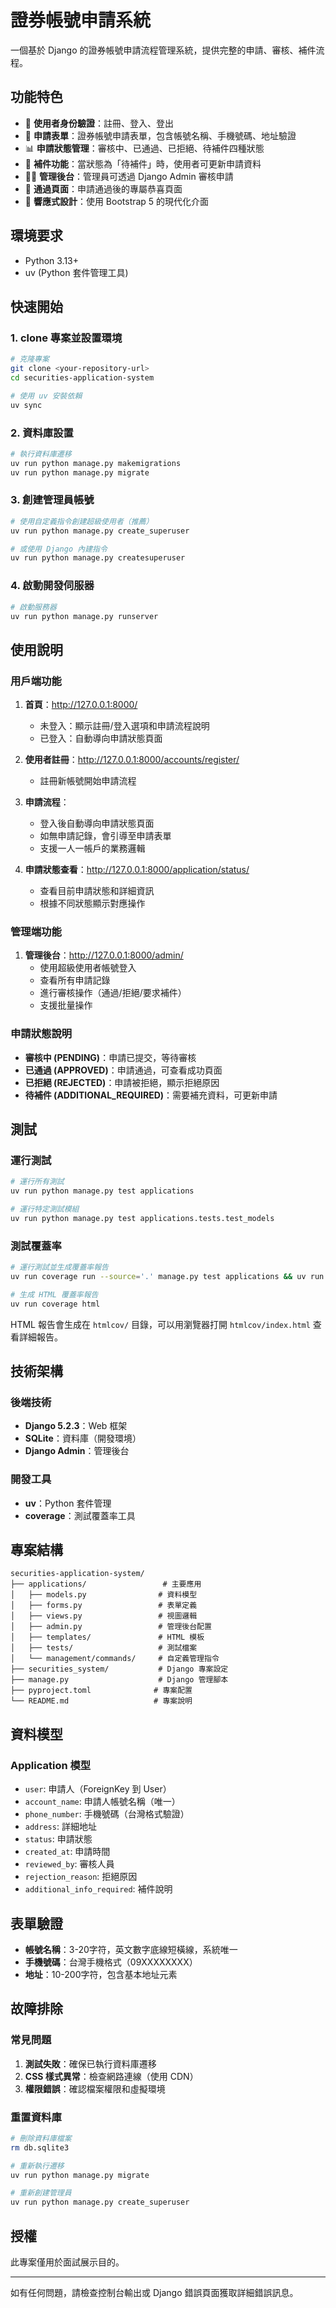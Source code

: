 # 證券帳號申請系統

一個基於 Django 的證券帳號申請流程管理系統，提供完整的申請、審核、補件流程。

## 功能特色

- 🔐 **使用者身份驗證**：註冊、登入、登出
- 📝 **申請表單**：證券帳號申請表單，包含帳號名稱、手機號碼、地址驗證
- 📊 **申請狀態管理**：審核中、已通過、已拒絕、待補件四種狀態
- 🔄 **補件功能**：當狀態為「待補件」時，使用者可更新申請資料
- 👨‍💼 **管理後台**：管理員可透過 Django Admin 審核申請
- 🎉 **通過頁面**：申請通過後的專屬恭喜頁面
- 📱 **響應式設計**：使用 Bootstrap 5 的現代化介面

## 環境要求

- Python 3.13+
- uv (Python 套件管理工具)

## 快速開始

### 1. clone 專案並設置環境

```bash
# 克隆專案
git clone <your-repository-url>
cd securities-application-system

# 使用 uv 安裝依賴
uv sync
```

### 2. 資料庫設置

```bash
# 執行資料庫遷移
uv run python manage.py makemigrations
uv run python manage.py migrate
```

### 3. 創建管理員帳號

```bash
# 使用自定義指令創建超級使用者（推薦）
uv run python manage.py create_superuser

# 或使用 Django 內建指令
uv run python manage.py createsuperuser
```

### 4. 啟動開發伺服器

```bash
# 啟動服務器
uv run python manage.py runserver
```

## 使用說明

### 用戶端功能

1. **首頁**：http://127.0.0.1:8000/
   - 未登入：顯示註冊/登入選項和申請流程說明
   - 已登入：自動導向申請狀態頁面

2. **使用者註冊**：http://127.0.0.1:8000/accounts/register/
   - 註冊新帳號開始申請流程

3. **申請流程**：
   - 登入後自動導向申請狀態頁面
   - 如無申請記錄，會引導至申請表單
   - 支援一人一帳戶的業務邏輯

4. **申請狀態查看**：http://127.0.0.1:8000/application/status/
   - 查看目前申請狀態和詳細資訊
   - 根據不同狀態顯示對應操作

### 管理端功能

1. **管理後台**：http://127.0.0.1:8000/admin/
   - 使用超級使用者帳號登入
   - 查看所有申請記錄
   - 進行審核操作（通過/拒絕/要求補件）
   - 支援批量操作

### 申請狀態說明

- **審核中 (PENDING)**：申請已提交，等待審核
- **已通過 (APPROVED)**：申請通過，可查看成功頁面
- **已拒絕 (REJECTED)**：申請被拒絕，顯示拒絕原因
- **待補件 (ADDITIONAL_REQUIRED)**：需要補充資料，可更新申請

## 測試

### 運行測試

```bash
# 運行所有測試
uv run python manage.py test applications

# 運行特定測試模組
uv run python manage.py test applications.tests.test_models
```

### 測試覆蓋率

```bash
# 運行測試並生成覆蓋率報告
uv run coverage run --source='.' manage.py test applications && uv run coverage report

# 生成 HTML 覆蓋率報告
uv run coverage html
```

HTML 報告會生成在 `htmlcov/` 目錄，可以用瀏覽器打開 `htmlcov/index.html` 查看詳細報告。

## 技術架構

### 後端技術
- **Django 5.2.3**：Web 框架
- **SQLite**：資料庫（開發環境）
- **Django Admin**：管理後台

### 開發工具
- **uv**：Python 套件管理
- **coverage**：測試覆蓋率工具

## 專案結構

```
securities-application-system/
├── applications/                 # 主要應用
│   ├── models.py                # 資料模型
│   ├── forms.py                 # 表單定義
│   ├── views.py                 # 視圖邏輯
│   ├── admin.py                 # 管理後台配置
│   ├── templates/               # HTML 模板
│   ├── tests/                   # 測試檔案
│   └── management/commands/     # 自定義管理指令
├── securities_system/           # Django 專案設定
├── manage.py                    # Django 管理腳本
├── pyproject.toml              # 專案配置
└── README.md                   # 專案說明
```

## 資料模型

### Application 模型
- `user`: 申請人（ForeignKey 到 User）
- `account_name`: 申請人帳號名稱（唯一）
- `phone_number`: 手機號碼（台灣格式驗證）
- `address`: 詳細地址
- `status`: 申請狀態
- `created_at`: 申請時間
- `reviewed_by`: 審核人員
- `rejection_reason`: 拒絕原因
- `additional_info_required`: 補件說明

## 表單驗證

- **帳號名稱**：3-20字符，英文數字底線短橫線，系統唯一
- **手機號碼**：台灣手機格式（09XXXXXXXX）
- **地址**：10-200字符，包含基本地址元素

## 故障排除

### 常見問題

1. **測試失敗**：確保已執行資料庫遷移
2. **CSS 樣式異常**：檢查網路連線（使用 CDN）
3. **權限錯誤**：確認檔案權限和虛擬環境

### 重置資料庫

```bash
# 刪除資料庫檔案
rm db.sqlite3

# 重新執行遷移
uv run python manage.py migrate

# 重新創建管理員
uv run python manage.py create_superuser
```

## 授權

此專案僅用於面試展示目的。

---

如有任何問題，請檢查控制台輸出或 Django 錯誤頁面獲取詳細錯誤訊息。